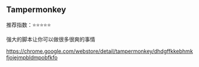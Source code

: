 ## Tampermonkey

推荐指数：⭐⭐⭐⭐⭐

强大的脚本让你可以做很多很爽的事情

https://chrome.google.com/webstore/detail/tampermonkey/dhdgffkkebhmkfjojejmpbldmpobfkfo





























